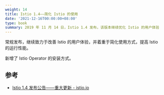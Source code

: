 ```yaml
---
weight: 14
title: Istio 1.4——简化 Istio 的使用
date: '2021-12-16T00:00:00+08:00'
type: book
summary: 2019 年 11 月 14 日，Istio 1.4 发布，该版本继续优化 Istio 的用户体验，提高 Istio 的性能。
---
```


常规发布，继续致力于改善 Istio 的用户体验，并着重于简化使用方式，提高 Istio 的运行性能。

新增了 Istio Operator 的安装方式。

## 参考

- [Istio 1.4 发布公告——重大更新 - istio.io](https://istio.io/latest/zh/news/releases/1.4.x/announcing-1.4/)